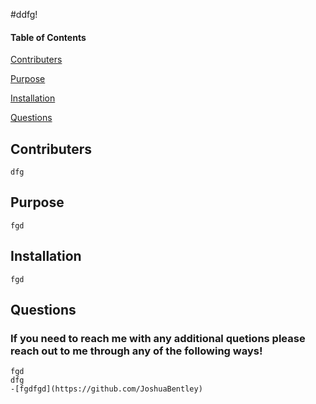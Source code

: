 
#ddfg!
    
#### Table of Contents
[Contributers](#contributers)

[Purpose](#purpose)

[Installation](#installation)

[Questions](#questions)
    
## Contributers
    dfg
    
## Purpose 
    fgd
    
## Installation
    fgd

## Questions
### If you need to reach me with any additional quetions please reach out to me through any of the following ways!
    fgd
    dfg
    -[fgdfgd](https://github.com/JoshuaBentley)
        
    